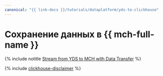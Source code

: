 ```yaml
---
canonical: "{{ link-docs }}/tutorials/dataplatform/yds-to-clickhouse"
---
```


# Сохранение данных в {{ mch-full-name }}

{% include notitle [Stream from YDS to MCH with Data Transfer](../../_tutorials/dataplatform/yds-to-clickhouse.md) %}

{% include [clickhouse-disclaimer](../../_includes/clickhouse-disclaimer.md) %}